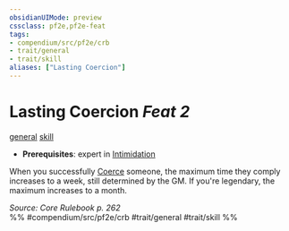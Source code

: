 ```yaml
---
obsidianUIMode: preview
cssclass: pf2e,pf2e-feat
tags:
- compendium/src/pf2e/crb
- trait/general
- trait/skill
aliases: ["Lasting Coercion"]
---
```

# Lasting Coercion  *Feat 2*  
[general](/rules/traits/general.md)  [skill](/rules/traits/skill.md)  

- **Prerequisites**: expert in [Intimidation](/compendium/skills.md#Intimidation)

When you successfully [Coerce](/rules/actions/coerce.md) someone, the maximum time they comply increases to a week, still determined by the GM. If you're legendary, the maximum increases to a month.

*Source: Core Rulebook p. 262*  
%% #compendium/src/pf2e/crb #trait/general #trait/skill %%